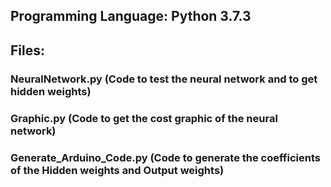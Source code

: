 ## Programming Language: Python 3.7.3
## Files:
### NeuralNetwork.py (Code to test the neural network and to get hidden weights)
### Graphic.py (Code to get the cost graphic of the neural network)
### Generate_Arduino_Code.py (Code to generate the coefficients of the Hidden weights and Output weights)